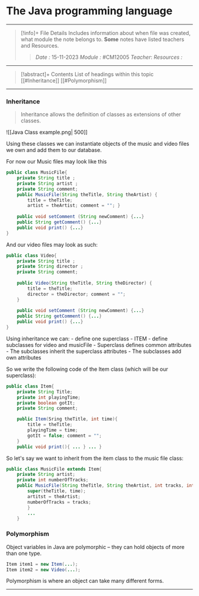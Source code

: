# The Java programming language
---
> [!info]+ File Details
> Includes information about when file was created, what module the note belongs to. **Some** notes have listed teachers and Resources.
> > *Date :*  15-11-2023 
> > *Module :* #CM12005 
> > *Teacher*: 
> > *Resources :*

---
> [!abstract]+ Contents
> List of headings within this topic
> [[#Inheritance]]
> [[#Polymorphism]]
> 
--- 

### Inheritance
>Inheritance allows the definition of classes as extensions of other classes. 

![[Java Class example.png| 500]]

Using these classes we can instantiate objects of the music and video files we own and add them to our database. 

For now our Music files may look like this
```Java
public class MusicFile{ 
	private String title ; 
	private String artist ; 
	private String comment; 
	public MusicFile(String theTitle, String theArtist) { 
		title = theTitle; 
		artist = theArtist; comment = ""; } 
	
	public void setComment (String newComment) {...} 
	public String getComment() {...} 
	public void print() {...} 
}
```
And our video files may look as such:
``` Java
public class Video{ 
	private String title ; 
	private String director ; 
	private String comment; 
	
	public Video(String theTitle, String theDirector) { 
		title = theTitle; 
		director = theDirector; comment = ""; 
	} 
	
	public void setComment (String newComment) {...} 
	public String getComment() {...} 
	public void print() {...} 
}
```

Using inheritance we can:
	- define one superclass - ITEM
	- define subclasses for video and musicFile
	- Superclass defines common attributes
	- The subclasses inherit the superclass attributes
	- The subclasses add own attributes

So we write the following code of the Item class (which will be our superclass):
```Java
public class Item{ 
	private String Title; 
	private int playingTime; 
	private boolean gotIt; 
	private String comment; 

	public Item(Sring theTitle, int time){ 
		title = theTitle; 
		playingTime = time; 
		gotIt = false; comment = ""; 
	} 
	public void print(){ ... } ... }
```

So let's say we want to inherit from the item class to the music file class:
```Java
public class MusicFile extends Item{ 
	private String artist; 
	private int numberOfTracks; 
	public MusicFile(String theTitle, String theArtist, int tracks, int time){
		super(theTitle, time);
		artitst = theArtist; 
		numberOfTracks = tracks; 
		} 
		... 
	}

```


### Polymorphism

Object variables in Java are polymorphic – they can hold objects of more than one type.
``` Java
Item item1 = new Item(...); 
Item item2 = new Video(...);
```
Polymorphism is where an object can take many different forms.

---